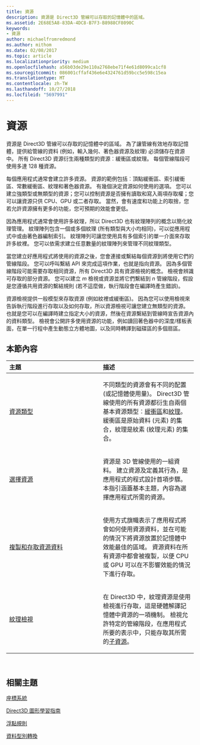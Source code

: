 ```yaml
---
title: 資源
description: 資源是 Direct3D 管線可以存取的記憶體中的區域。
ms.assetid: 2E68E5A8-83DA-4DC8-B7F3-B8988CF8090C
keywords:
- 資源
author: michaelfromredmond
ms.author: mithom
ms.date: 02/08/2017
ms.topic: article
ms.localizationpriority: medium
ms.openlocfilehash: a56b03de29e110a2768ebe71f4e61d8099ca1cf8
ms.sourcegitcommit: 086001cffaf436e6e4324761d59bcc5e598c15ea
ms.translationtype: MT
ms.contentlocale: zh-TW
ms.lasthandoff: 10/27/2018
ms.locfileid: "5697991"
---
```

# <a name="resources"></a>資源


資源是 Direct3D 管線可以存取的記憶體中的區域。 為了讓管線有效地存取記憶體，提供給管線的資料 (例如，輸入幾何、著色器資源及紋理) 必須儲存在資源中。 所有 Direct3D 資源衍生兩種類型的資源︰緩衝區或紋理。 每個管線階段可使用多達 128 種資源。

每個應用程式通常會建立許多資源。 資源的範例包括︰頂點緩衝區、索引緩衝區、常數緩衝區、紋理和著色器資源。 有幾個決定資源如何使用的選項。 您可以建立強類型或無類型的資源；您可以控制資源是否擁有讀取和寫入兩項存取權；您可以讓資源只供 CPU、GPU 或二者存取。 當然，會有速度和功能上的取捨，您若允許資源擁有更多的功能，您可預期的效能會更低。

因為應用程式通常會使用許多紋理，所以 Direct3D 也有紋理陣列的概念以簡化紋理管理。 紋理陣列包含一個或多個紋理 (所有類型與大小均相同)，可以從應用程式中或由著色器編制索引。 紋理陣列可讓您使用具有多個索引的單一介面來存取許多紋裡。 您可以依需求建立任意數量的紋理陣列來管理不同紋理類型。

當您建立好應用程式將使用的資源之後，您會連接或繫結每個資源到將使用它們的管線階段。 您可以呼叫繫結 API 來完成這項作業，也就是指向資源。 因為多個管線階段可能需要存取相同資源，所有 Direct3D 具有資源檢視的概念。 檢視會辨識可存取的部分資源。 您可以建立 *m* 檢視或資源並將它們繫結到 *n* 管線階段，假設是您遵循共用資源的繫結規則 (若不這麼做，執行階段會在編譯時產生錯誤)。

資源檢視提供一般模型來存取資源 (例如紋裡或緩衝區)。 因為您可以使用檢視來告訴執行階段進行存取以及如何存取，所以資源檢視可讓您建立無類型的資源。 也就是您可以在編譯時建立指定大小的資源，然後在資源繫結到管線時宣告資源內的資料類型。 檢視會公開許多使用資源的功能，例如讀回著色器中的深度/樣板表面，在單一行程中產生動態立方體地圖，以及同時轉譯到磁碟區的多個扇區。

## <a name="span-idin-this-sectionspanin-this-section"></a><span id="in-this-section"></span>本節內容


<table>
<colgroup>
<col width="50%" />
<col width="50%" />
</colgroup>
<thead>
<tr class="header">
<th align="left">主題</th>
<th align="left">描述</th>
</tr>
</thead>
<tbody>
<tr class="odd">
<td align="left"><p><a href="resource-types.md">資源類型</a></p></td>
<td align="left"><p>不同類型的資源會有不同的配置 (或記憶體使用量)。 Direct3D 管線使用的所有資源都衍生自兩個基本資源類型︰<a href="resource-types.md#buffer-resources">緩衝區</a>和<a href="resource-types.md#texture-resources">紋理</a>。 緩衝區是原始資料 (元素) 的集合，紋理是紋素 (紋理元素) 的集合。</p></td>
</tr>
<tr class="even">
<td align="left"><p><a href="choosing-a-resource.md">選擇資源</a></p></td>
<td align="left"><p>資源是 3D 管線使用的一組資料。 建立資源及定義其行為，是應用程式的程式設計首項步驟。 本指引涵蓋基本主題，內容為選擇應用程式所需的資源。</p></td>
</tr>
<tr class="odd">
<td align="left"><p><a href="copying-and-accessing-resource-data.md">複製和存取資源資料</a></p></td>
<td align="left"><p>使用方式旗幟表示了應用程式將會如何使用資源資料，並在可能的情況下將資源放置於記憶體中效能最佳的區域。 資源資料在所有資源中都會被複製，以便 CPU 或 GPU 可以在不影響效能的情況下進行存取。</p></td>
</tr>
<tr class="even">
<td align="left"><p><a href="texture-views.md">紋理檢視</a></p></td>
<td align="left"><p>在 Direct3D 中，紋理資源是使用檢視進行存取，這是硬體解譯記憶體中資源的一項機制。 檢視允許特定的管線階段，在應用程式所要的表示中，只能存取其所需的<a href="resource-types.md">子資源</a>。</p></td>
</tr>
</tbody>
</table>

 

## <a name="span-idrelated-topicsspanrelated-topics"></a><span id="related-topics"></span>相關主題


[座標系統](coordinate-systems.md)

[Direct3D 圖形學習指南](index.md)

[浮點規則](floating-point-rules.md)

[資料型別轉換](data-type-conversion.md)
